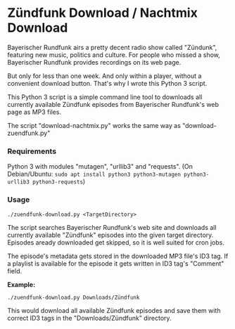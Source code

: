 # Zündfunk Download / Nachtmix Download

Bayerischer Rundfunk airs a pretty decent radio show called "Zündunk", featuring new music, politics and culture.
For people who missed a show, Bayerischer Rundfunk provides recordings on its web page.

But only for less than one week. And only within a player, without a convenient download button.
That's why I wrote this Python 3 script.

This Python 3 script is a simple command line tool to downloads all currently available Zündfunk episodes from Bayerischer Rundfunk's web page as MP3 files.

The script "download-nachtmix.py" works the same way as "download-zuendfunk.py"

### Requirements
Python 3 with modules "mutagen", "urllib3" and "requests".
(On Debian/Ubuntu: `sudo apt install python3 python3-mutagen python3-urllib3 python3-requests`)

### Usage
```./zuendfunk-download.py <TargetDirectory>```

The script searches Bayerischer Rundfunk's web site and downloads all currently available "Zündfunk" episodes into the given target directory.
Episodes aready downloaded get skipped, so it is well suited for cron jobs.

The episode's metadata gets stored in the downloaded MP3 file's ID3 tag.
If a playlist is available for the episode it gets written in ID3 tag's "Comment" field.

**Example:**

```./zuendfunk-download.py Downloads/Zündfunk```

This would download all available Zündfunk episodes and save them with correct ID3 tags in the "Downloads/Zündfunk" directory.
